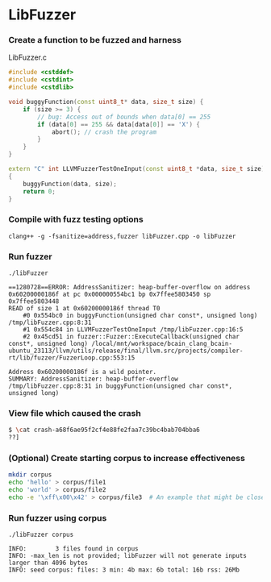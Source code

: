 # LibFuzzer

### Create a function to be fuzzed and harness

LibFuzzer.c
```cpp
#include <cstddef>
#include <cstdint>
#include <cstdlib>

void buggyFunction(const uint8_t* data, size_t size) {
    if (size >= 3) {
        // bug: Access out of bounds when data[0] == 255
        if (data[0] == 255 && data[data[0]] == 'X') {
            abort(); // crash the program
        }
    }
}

extern "C" int LLVMFuzzerTestOneInput(const uint8_t *data, size_t size)
{
    buggyFunction(data, size);
    return 0;
}
```

### Compile with fuzz testing options
`clang++ -g -fsanitize=address,fuzzer libFuzzer.cpp -o libFuzzer`

### Run fuzzer
`./libFuzzer`
```
==1280728==ERROR: AddressSanitizer: heap-buffer-overflow on address 0x60200000186f at pc 0x000000554bc1 bp 0x7ffee5803450 sp 0x7ffee5803448
READ of size 1 at 0x60200000186f thread T0
    #0 0x554bc0 in buggyFunction(unsigned char const*, unsigned long) /tmp/libFuzzer.cpp:8:31
    #1 0x554c84 in LLVMFuzzerTestOneInput /tmp/libFuzzer.cpp:16:5
    #2 0x45cd51 in fuzzer::Fuzzer::ExecuteCallback(unsigned char const*, unsigned long) /local/mnt/workspace/bcain_clang_bcain-ubuntu_23113/llvm/utils/release/final/llvm.src/projects/compiler-rt/lib/fuzzer/FuzzerLoop.cpp:553:15

Address 0x60200000186f is a wild pointer.
SUMMARY: AddressSanitizer: heap-buffer-overflow /tmp/libFuzzer.cpp:8:31 in buggyFunction(unsigned char const*, unsigned long)
```

### View file which caused the crash
```bash
$ \cat crash-a68f6ae95f2cf4e88fe2faa7c39bc4bab704bba6
??]
```

### (Optional) Create starting corpus to increase effectiveness
```bash
mkdir corpus
echo 'hello' > corpus/file1
echo 'world' > corpus/file2
echo -e '\xff\x00\x42' > corpus/file3  # An example that might be closer to triggering the bug
```

### Run fuzzer using corpus
`./libFuzzer corpus`
```
INFO:        3 files found in corpus
INFO: -max_len is not provided; libFuzzer will not generate inputs larger than 4096 bytes
INFO: seed corpus: files: 3 min: 4b max: 6b total: 16b rss: 26Mb
```
